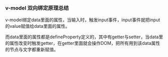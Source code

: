 ### v-model 双向绑定原理总结

v-model绑定data里面的属性，当输入时，触发input事件，input事件就把input的value赋值给data里面的属性。

而data里面的属性都是defineProperty定义的，其中有getter与setter，当data里的属性改变时触发getter，在getter里面就会操作DOM，把所有用到该data属性的节点与文字都重新赋值。